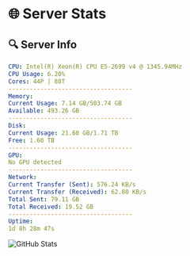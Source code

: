 # 🌐 Server Stats
## 🔍 Server Info
```yaml
CPU: Intel(R) Xeon(R) CPU E5-2699 v4 @ 1345.94MHz
CPU Usage: 6.20%
Cores: 44P | 88T
-----------------------------------
Memory:
Current Usage: 7.14 GB/503.74 GB
Available: 493.26 GB
-----------------------------------
Disk:
Current Usage: 21.60 GB/1.71 TB
Free: 1.60 TB
-----------------------------------
GPU:
No GPU detected
-----------------------------------
Network:
Current Transfer (Sent): 576.24 KB/s
Current Transfer (Received): 62.80 KB/s
Total Sent: 79.11 GB
Total Received: 19.52 GB
-----------------------------------
Uptime:
1d 8h 28m 47s
```
![GitHub Stats](https://img.shields.io/badge/Updated-2025-04-21_01:37:35-blue)